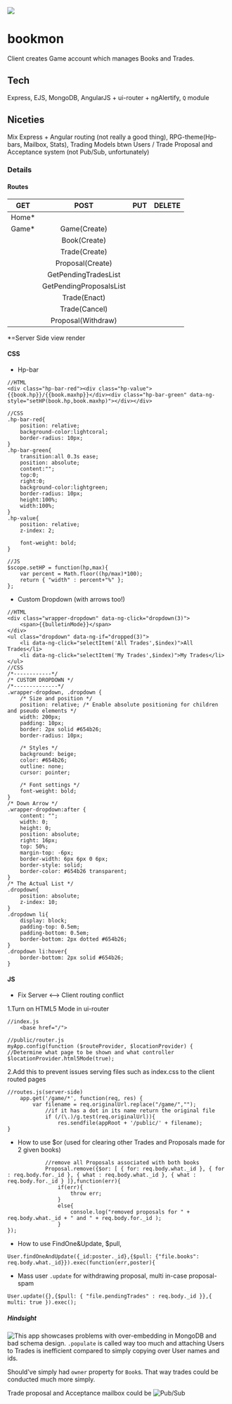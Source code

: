 ![](http://res.cloudinary.com/dmj8qtant/image/upload/c_scale,w_600/v1461261954/egjehu0yamywhk8ke0wa.png)
# bookmon
Client creates Game account which manages Books and Trades.

## Tech
Express, EJS, MongoDB, AngularJS + ui-router + ngAlertify, ```Q``` module

## Niceties
Mix Express + Angular routing (not really a good thing), RPG-theme(Hp-bars, Mailbox, Stats), Trading Models btwn Users / Trade Proposal and Acceptance system (not Pub/Sub, unfortunately)

### Details
#### Routes
| GET        | POST           | PUT  | DELETE  |
| ---------- |:--------------:| ----:| -------:|
| Home*      |                |      |         |
| Game*      |  Game(Create)  |      |         |
|            |  Book(Create)  |      |         |
|            |  Trade(Create)  |      |         |
|            |  Proposal(Create)  |      |         |
|            |  GetPendingTradesList  |      |         |
|            |  GetPendingProposalsList  |      |         |
|            |  Trade(Enact)  |      |         |
|            |  Trade(Cancel)  |      |         |
|            |  Proposal(Withdraw)  |      |         |


*=Server Side view render
#### CSS
 - Hp-bar
```
//HTML
<div class="hp-bar-red"><div class="hp-value">{{book.hp}}/{{book.maxhp}}</div><div class="hp-bar-green" data-ng-style="setHP(book.hp,book.maxhp)"></div></div>

//CSS
.hp-bar-red{
	position: relative;
	background-color:lightcoral;
	border-radius: 10px;
}
.hp-bar-green{
	transition:all 0.3s ease;
	position: absolute;
	content:"";
	top:0;
	right:0;
	background-color:lightgreen;
	border-radius: 10px;
	height:100%;
	width:100%;
}
.hp-value{
	position: relative;
	z-index: 2;
	
	font-weight: bold;
}

//JS
$scope.setHP = function(hp,max){
	var percent = Math.floor((hp/max)*100);
	return { "width" : percent+"%" };
};
```
 - Custom Dropdown (with arrows too!)
```
//HTML
<div class="wrapper-dropdown" data-ng-click="dropdown(3)">
	<span>{{bulletinMode}}</span>
</div>
<ul class="dropdown" data-ng-if="dropped(3)">
	<li data-ng-click="selectItem('All Trades',$index)">All Trades</li>
	<li data-ng-click="selectItem('My Trades',$index)">My Trades</li>
</ul>
//CSS
/*------------*/
/* CUSTOM DROPDOWN */
/*--------------*/
.wrapper-dropdown, .dropdown {
    /* Size and position */
    position: relative; /* Enable absolute positioning for children and pseudo elements */
    width: 200px;
    padding: 10px;
	border: 2px solid #654b26;
	border-radius: 10px;

    /* Styles */
    background: beige;
    color: #654b26;
    outline: none;
    cursor: pointer;

    /* Font settings */
    font-weight: bold;
}
/* Down Arrow */
.wrapper-dropdown:after {
    content: "";
    width: 0;
    height: 0;
    position: absolute;
    right: 16px;
    top: 50%;
    margin-top: -6px;
    border-width: 6px 6px 0 6px;
    border-style: solid;
    border-color: #654b26 transparent;    
}
/* The Actual List */
.dropdown{
	position: absolute;
	z-index: 10;
}
.dropdown li{
	display: block;
	padding-top: 0.5em;
	padding-bottom: 0.5em;
	border-bottom: 2px dotted #654b26;
}
.dropdown li:hover{
   	border-bottom: 2px solid #654b26;
}

```

#### JS
- Fix Server <--> Client routing conflict

1.Turn on HTML5 Mode in ui-router
```
//index.js
	<base href="/">
```
```
//public/router.js
myApp.config(function ($routeProvider, $locationProvider) {        //Determine what page to be shown and what controller
$locationProvider.html5Mode(true);
```
2.Add this to prevent issues serving files such as index.css to the client routed pages
```
//routes.js(server-side)
    app.get('/game/*', function(req, res) {
		var filename = req.originalUrl.replace("/game/","");
			//if it has a dot in its name return the original file
			if (/(\.)/g.test(req.originalUrl)){
				res.sendfile(appRoot + '/public/' + filename);
}
```
- How to use $or (used for clearing other Trades and Proposals made for 2 given books)
```
			//remove all Proposals associated with both books
			Proposal.remove({$or: [ { for: req.body.what._id }, { for : req.body.for._id }, { what : req.body.what._id }, { what : req.body.for._id } ]},function(err){
				if(err){
					throw err;
				}
				else{
					console.log("removed proposals for " + req.body.what._id + " and " + req.body.for._id );
				}
});
```

- How to use FindOne&Update, $pull, 
```
User.findOneAndUpdate({_id:poster._id},{$pull: {"file.books": req.body.what._id}}).exec(function(err,poster){
```
- Mass user ```.update``` for withdrawing proposal, multi in-case proposal-spam
```
User.update({},{$pull: { "file.pendingTrades" : req.body._id }},{ multi: true }).exec();
```

##### Hindsight
![This app](https://github.com/vtange/bookmon/tree/0e7392cf7c8ffc19120365cf43709db0170144aa) showcases problems with over-embedding in MongoDB and bad schema design. ```.populate``` is called way too much and attaching Users to Trades is inefficient compared to simply copying over User names and ids.

Should've simply had ```owner``` property for ```Book```s. That way trades could be conducted much more simply.

Trade proposal and Acceptance mailbox could be ![Pub/Sub](https://davidwalsh.name/pubsub-javascript) 
